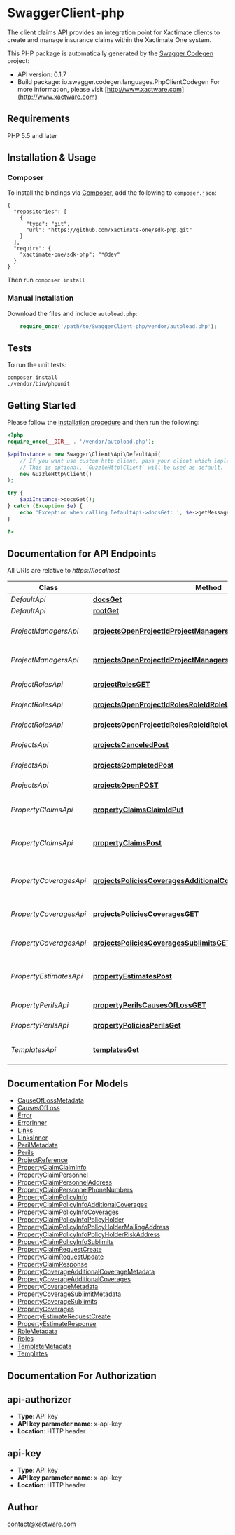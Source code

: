 # SwaggerClient-php
The client claims API provides an integration point for Xactimate clients to create and manage insurance claims within the Xactimate One system.

This PHP package is automatically generated by the [Swagger Codegen](https://github.com/swagger-api/swagger-codegen) project:

- API version: 0.1.7
- Build package: io.swagger.codegen.languages.PhpClientCodegen
For more information, please visit [http://www.xactware.com](http://www.xactware.com)

## Requirements

PHP 5.5 and later

## Installation & Usage
### Composer

To install the bindings via [Composer](http://getcomposer.org/), add the following to `composer.json`:

```
{
  "repositories": [
    {
      "type": "git",
      "url": "https://github.com/xactimate-one/sdk-php.git"
    }
  ],
  "require": {
    "xactimate-one/sdk-php": "*@dev"
  }
}
```

Then run `composer install`

### Manual Installation

Download the files and include `autoload.php`:

```php
    require_once('/path/to/SwaggerClient-php/vendor/autoload.php');
```

## Tests

To run the unit tests:

```
composer install
./vendor/bin/phpunit
```

## Getting Started

Please follow the [installation procedure](#installation--usage) and then run the following:

```php
<?php
require_once(__DIR__ . '/vendor/autoload.php');

$apiInstance = new Swagger\Client\Api\DefaultApi(
    // If you want use custom http client, pass your client which implements `GuzzleHttp\ClientInterface`.
    // This is optional, `GuzzleHttp\Client` will be used as default.
    new GuzzleHttp\Client()
);

try {
    $apiInstance->docsGet();
} catch (Exception $e) {
    echo 'Exception when calling DefaultApi->docsGet: ', $e->getMessage(), PHP_EOL;
}

?>
```

## Documentation for API Endpoints

All URIs are relative to *https://localhost*

Class | Method | HTTP request | Description
------------ | ------------- | ------------- | -------------
*DefaultApi* | [**docsGet**](docs/Api/DefaultApi.md#docsget) | **GET** /docs | 
*DefaultApi* | [**rootGet**](docs/Api/DefaultApi.md#rootget) | **GET** / | 
*ProjectManagersApi* | [**projectsOpenProjectIdProjectManagersProjectManagerEmailDelete**](docs/Api/ProjectManagersApi.md#projectsopenprojectidprojectmanagersprojectmanageremaildelete) | **DELETE** /projects/open/{project-id}/project-managers/{project-manager-email} | Remove a project manager
*ProjectManagersApi* | [**projectsOpenProjectIdProjectManagersProjectManagerEmailPut**](docs/Api/ProjectManagersApi.md#projectsopenprojectidprojectmanagersprojectmanageremailput) | **PUT** /projects/open/{project-id}/project-managers/{project-manager-email} | Assign a project manager
*ProjectRolesApi* | [**projectRolesGET**](docs/Api/ProjectRolesApi.md#projectrolesget) | **GET** /projects/roles | Project roles
*ProjectRolesApi* | [**projectsOpenProjectIdRolesRoleIdRoleUserEmailDelete**](docs/Api/ProjectRolesApi.md#projectsopenprojectidrolesroleidroleuseremaildelete) | **DELETE** /projects/open/{project-id}/roles/{role-id}/{role-user-email} | Remove a project role
*ProjectRolesApi* | [**projectsOpenProjectIdRolesRoleIdRoleUserEmailPut**](docs/Api/ProjectRolesApi.md#projectsopenprojectidrolesroleidroleuseremailput) | **PUT** /projects/open/{project-id}/roles/{role-id}/{role-user-email} | Assign a project role
*ProjectsApi* | [**projectsCanceledPost**](docs/Api/ProjectsApi.md#projectscanceledpost) | **POST** /projects/canceled | Canceled projects
*ProjectsApi* | [**projectsCompletedPost**](docs/Api/ProjectsApi.md#projectscompletedpost) | **POST** /projects/completed | Completed projects
*ProjectsApi* | [**projectsOpenPOST**](docs/Api/ProjectsApi.md#projectsopenpost) | **POST** /projects/open | Open projects
*PropertyClaimsApi* | [**propertyClaimsClaimIdPut**](docs/Api/PropertyClaimsApi.md#propertyclaimsclaimidput) | **PUT** /property/claims/{claim-id} | Update a property claim
*PropertyClaimsApi* | [**propertyClaimsPost**](docs/Api/PropertyClaimsApi.md#propertyclaimspost) | **POST** /property/claims | Create a new property claim
*PropertyCoveragesApi* | [**projectsPoliciesCoveragesAdditionalCoveragesGET**](docs/Api/PropertyCoveragesApi.md#projectspoliciescoveragesadditionalcoveragesget) | **GET** /property/policies/coverages/{coverage-id}/additional-coverages | Property policy additional coverages
*PropertyCoveragesApi* | [**projectsPoliciesCoveragesGET**](docs/Api/PropertyCoveragesApi.md#projectspoliciescoveragesget) | **GET** /property/policies/coverages | Property policy coverages
*PropertyCoveragesApi* | [**projectsPoliciesCoveragesSublimitsGET**](docs/Api/PropertyCoveragesApi.md#projectspoliciescoveragessublimitsget) | **GET** /property/policies/coverages/{coverage-id}/sublimits | Property policy sublimits
*PropertyEstimatesApi* | [**propertyEstimatesPost**](docs/Api/PropertyEstimatesApi.md#propertyestimatespost) | **POST** /property/estimates | Create a new property estimate
*PropertyPerilsApi* | [**propertyPerilsCausesOfLossGET**](docs/Api/PropertyPerilsApi.md#propertyperilscausesoflossget) | **GET** /property/policies/perils/{peril-id}/causes-of-loss | Cause of loss
*PropertyPerilsApi* | [**propertyPoliciesPerilsGet**](docs/Api/PropertyPerilsApi.md#propertypoliciesperilsget) | **GET** /property/policies/perils | Types of loss
*TemplatesApi* | [**templatesGet**](docs/Api/TemplatesApi.md#templatesget) | **GET** /templates | Get available templates


## Documentation For Models

 - [CauseOfLossMetadata](docs/Model/CauseOfLossMetadata.md)
 - [CausesOfLoss](docs/Model/CausesOfLoss.md)
 - [Error](docs/Model/Error.md)
 - [ErrorInner](docs/Model/ErrorInner.md)
 - [Links](docs/Model/Links.md)
 - [LinksInner](docs/Model/LinksInner.md)
 - [PerilMetadata](docs/Model/PerilMetadata.md)
 - [Perils](docs/Model/Perils.md)
 - [ProjectReference](docs/Model/ProjectReference.md)
 - [PropertyClaimClaimInfo](docs/Model/PropertyClaimClaimInfo.md)
 - [PropertyClaimPersonnel](docs/Model/PropertyClaimPersonnel.md)
 - [PropertyClaimPersonnelAddress](docs/Model/PropertyClaimPersonnelAddress.md)
 - [PropertyClaimPersonnelPhoneNumbers](docs/Model/PropertyClaimPersonnelPhoneNumbers.md)
 - [PropertyClaimPolicyInfo](docs/Model/PropertyClaimPolicyInfo.md)
 - [PropertyClaimPolicyInfoAdditionalCoverages](docs/Model/PropertyClaimPolicyInfoAdditionalCoverages.md)
 - [PropertyClaimPolicyInfoCoverages](docs/Model/PropertyClaimPolicyInfoCoverages.md)
 - [PropertyClaimPolicyInfoPolicyHolder](docs/Model/PropertyClaimPolicyInfoPolicyHolder.md)
 - [PropertyClaimPolicyInfoPolicyHolderMailingAddress](docs/Model/PropertyClaimPolicyInfoPolicyHolderMailingAddress.md)
 - [PropertyClaimPolicyInfoPolicyHolderRiskAddress](docs/Model/PropertyClaimPolicyInfoPolicyHolderRiskAddress.md)
 - [PropertyClaimPolicyInfoSublimits](docs/Model/PropertyClaimPolicyInfoSublimits.md)
 - [PropertyClaimRequestCreate](docs/Model/PropertyClaimRequestCreate.md)
 - [PropertyClaimRequestUpdate](docs/Model/PropertyClaimRequestUpdate.md)
 - [PropertyClaimResponse](docs/Model/PropertyClaimResponse.md)
 - [PropertyCoverageAdditionalCoverageMetadata](docs/Model/PropertyCoverageAdditionalCoverageMetadata.md)
 - [PropertyCoverageAdditionalCoverages](docs/Model/PropertyCoverageAdditionalCoverages.md)
 - [PropertyCoverageMetadata](docs/Model/PropertyCoverageMetadata.md)
 - [PropertyCoverageSublimitMetadata](docs/Model/PropertyCoverageSublimitMetadata.md)
 - [PropertyCoverageSublimits](docs/Model/PropertyCoverageSublimits.md)
 - [PropertyCoverages](docs/Model/PropertyCoverages.md)
 - [PropertyEstimateRequestCreate](docs/Model/PropertyEstimateRequestCreate.md)
 - [PropertyEstimateResponse](docs/Model/PropertyEstimateResponse.md)
 - [RoleMetadata](docs/Model/RoleMetadata.md)
 - [Roles](docs/Model/Roles.md)
 - [TemplateMetadata](docs/Model/TemplateMetadata.md)
 - [Templates](docs/Model/Templates.md)


## Documentation For Authorization


## api-authorizer

- **Type**: API key
- **API key parameter name**: x-api-key
- **Location**: HTTP header

## api-key

- **Type**: API key
- **API key parameter name**: x-api-key
- **Location**: HTTP header


## Author

contact@xactware.com



